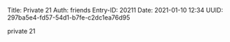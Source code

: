 Title: Private 21
Auth: friends
Entry-ID: 20211
Date: 2021-01-10 12:34
UUID: 297ba5e4-fd57-54d1-b7fe-c2dc1ea76d95

private 21
